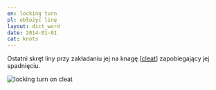 ```yaml
---
en: locking turn
pl: obłożyć linę
layout: dict_word
date: 2014-01-01
cat: knots
---
```


Ostatni skręt liny przy zakładaniu jej na knagę [[cleat](/dict/c/cleat.html)] zapobiegający jej spadnięciu.

![locking turn on cleat](/img/dict/c/cleat_04.jpg)